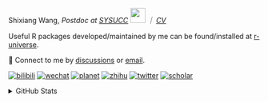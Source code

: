 
<p>Shixiang Wang, <em>Postdoc at <a href="https://sysucc.org.cn/">SYSUCC</a> <img src="https://media.giphy.com/media/WUlplcMpOCEmTGBtBW/giphy.gif" width="30">  ｜ <a href="https://shixiangwang.github.io/cv-shixiang/">CV</a>
</em></p>

Useful R packages developed/maintained by me can be found/installed at [r-universe](https://shixiangwang.r-universe.dev/).

💬 Connect to me by
[discussions](https://github.com/ShixiangWang/self-study/discussions) or [email](mailto:shixiang1994wang@gmail.com). 

[![bilibili](https://img.shields.io/badge/王诗翔-B站-yellow)](https://space.bilibili.com/11553374) [![wechat](https://img.shields.io/badge/王诗翔-微信公众号-important)](https://shixiangwang.github.io/home/logo/qrcode.jpg) [![planet](https://img.shields.io/badge/王诗翔-知识星球-blueviolet)](https://t.zsxq.com/rBqbIei)  [![zhihu](https://img.shields.io/badge/王诗翔-知乎-blue)](https://www.zhihu.com/people/shixiangwang) [![twitter](https://img.shields.io/badge/WangShxiang-twitter-ff69b4)](https://twitter.com/WangShxiang) [![scholar](https://img.shields.io/badge/ShixiangWang-Scholar-00ffff)](https://scholar.google.com/citations?user=FvNp0NkAAAAJ) 

<details>
 
<summary>GitHub Stats</summary>


<!--START_SECTION:waka-->
**🐱 My GitHub Data** 

> 📦 4.3 MB Used in GitHub's Storage 
 > 
> 🏆 760 Contributions in the Year 2023
 > 
> 🚫 Not Opted to Hire
 > 
> 📜 86 Public Repositories 
 > 
> 🔑 25 Private Repositories 
 > 
**I'm an Early 🐤** 

```text
🌞 Morning                1827 commits        ████░░░░░░░░░░░░░░░░░░░░░   15.47 % 
🌆 Daytime                4844 commits        ██████████░░░░░░░░░░░░░░░   41.01 % 
🌃 Evening                4397 commits        █████████░░░░░░░░░░░░░░░░   37.23 % 
🌙 Night                  743 commits         ██░░░░░░░░░░░░░░░░░░░░░░░   06.29 % 
```
📅 **I'm Most Productive on Wednesday** 

```text
Monday                   1788 commits        ████░░░░░░░░░░░░░░░░░░░░░   15.14 % 
Tuesday                  2062 commits        ████░░░░░░░░░░░░░░░░░░░░░   17.46 % 
Wednesday                2177 commits        █████░░░░░░░░░░░░░░░░░░░░   18.43 % 
Thursday                 1771 commits        ████░░░░░░░░░░░░░░░░░░░░░   14.99 % 
Friday                   1990 commits        ████░░░░░░░░░░░░░░░░░░░░░   16.85 % 
Saturday                 884 commits         ██░░░░░░░░░░░░░░░░░░░░░░░   07.48 % 
Sunday                   1139 commits        ██░░░░░░░░░░░░░░░░░░░░░░░   09.64 % 
```


**I Mostly Code in R** 

```text
R                        82 repos            █████████████░░░░░░░░░░░░   52.23 % 
HTML                     22 repos            ████░░░░░░░░░░░░░░░░░░░░░   14.01 % 
Shell                    9 repos             █░░░░░░░░░░░░░░░░░░░░░░░░   05.73 % 
Rust                     4 repos             █░░░░░░░░░░░░░░░░░░░░░░░░   02.55 % 
TypeScript               1 repo              ░░░░░░░░░░░░░░░░░░░░░░░░░   00.64 % 
```




 Last Updated on 06/07/2023 18:59:20 UTC
<!--END_SECTION:waka-->

> These Readme stats are generated using github action [awesome-readme-stats](https://github.com/anmol098/waka-readme-stats)

-----

**NOTE: Top languages does not indicate my skill level or anything like that. It is just a metric of which languages have been hosted by me on GitHub based on the usage across repositories.**

</details>
